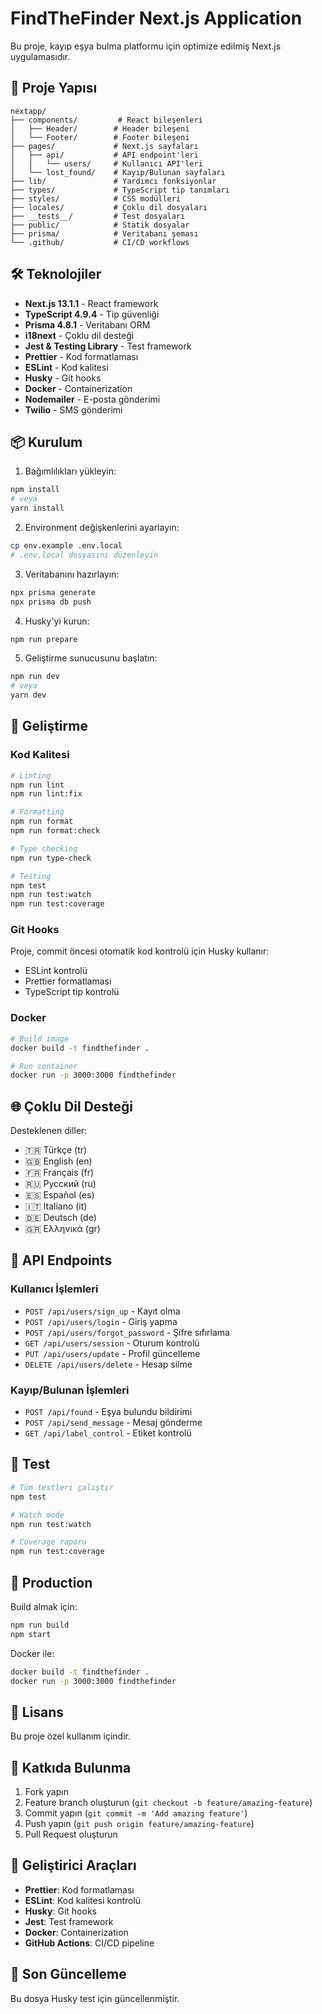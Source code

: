 # FindTheFinder Next.js Application

Bu proje, kayıp eşya bulma platformu için optimize edilmiş Next.js uygulamasıdır.

## 🚀 Proje Yapısı

```
nextapp/
├── components/         # React bileşenleri
│   ├── Header/        # Header bileşeni
│   └── Footer/        # Footer bileşeni
├── pages/             # Next.js sayfaları
│   ├── api/           # API endpoint'leri
│   │   └── users/     # Kullanıcı API'leri
│   └── lost_found/    # Kayıp/Bulunan sayfaları
├── lib/               # Yardımcı fonksiyonlar
├── types/             # TypeScript tip tanımları
├── styles/            # CSS modülleri
├── locales/           # Çoklu dil dosyaları
├── __tests__/         # Test dosyaları
├── public/            # Statik dosyalar
├── prisma/            # Veritabanı şeması
└── .github/           # CI/CD workflows
```

## 🛠️ Teknolojiler

- **Next.js 13.1.1** - React framework
- **TypeScript 4.9.4** - Tip güvenliği
- **Prisma 4.8.1** - Veritabanı ORM
- **i18next** - Çoklu dil desteği
- **Jest & Testing Library** - Test framework
- **Prettier** - Kod formatlaması
- **ESLint** - Kod kalitesi
- **Husky** - Git hooks
- **Docker** - Containerization
- **Nodemailer** - E-posta gönderimi
- **Twilio** - SMS gönderimi

## 📦 Kurulum

1. Bağımlılıkları yükleyin:

```bash
npm install
# veya
yarn install
```

2. Environment değişkenlerini ayarlayın:

```bash
cp env.example .env.local
# .env.local dosyasını düzenleyin
```

3. Veritabanını hazırlayın:

```bash
npx prisma generate
npx prisma db push
```

4. Husky'yi kurun:

```bash
npm run prepare
```

5. Geliştirme sunucusunu başlatın:

```bash
npm run dev
# veya
yarn dev
```

## 🔧 Geliştirme

### Kod Kalitesi

```bash
# Linting
npm run lint
npm run lint:fix

# Formatting
npm run format
npm run format:check

# Type checking
npm run type-check

# Testing
npm test
npm run test:watch
npm run test:coverage
```

### Git Hooks

Proje, commit öncesi otomatik kod kontrolü için Husky kullanır:

- ESLint kontrolü
- Prettier formatlaması
- TypeScript tip kontrolü

### Docker

```bash
# Build image
docker build -t findthefinder .

# Run container
docker run -p 3000:3000 findthefinder
```

## 🌐 Çoklu Dil Desteği

Desteklenen diller:

- 🇹🇷 Türkçe (tr)
- 🇬🇧 English (en)
- 🇫🇷 Français (fr)
- 🇷🇺 Русский (ru)
- 🇪🇸 Español (es)
- 🇮🇹 Italiano (it)
- 🇩🇪 Deutsch (de)
- 🇬🇷 Ελληνικά (gr)

## 📝 API Endpoints

### Kullanıcı İşlemleri

- `POST /api/users/sign_up` - Kayıt olma
- `POST /api/users/login` - Giriş yapma
- `POST /api/users/forgot_password` - Şifre sıfırlama
- `GET /api/users/session` - Oturum kontrolü
- `PUT /api/users/update` - Profil güncelleme
- `DELETE /api/users/delete` - Hesap silme

### Kayıp/Bulunan İşlemleri

- `POST /api/found` - Eşya bulundu bildirimi
- `POST /api/send_message` - Mesaj gönderme
- `GET /api/label_control` - Etiket kontrolü

## 🧪 Test

```bash
# Tüm testleri çalıştır
npm test

# Watch mode
npm run test:watch

# Coverage raporu
npm run test:coverage
```

## 🚀 Production

Build almak için:

```bash
npm run build
npm start
```

Docker ile:

```bash
docker build -t findthefinder .
docker run -p 3000:3000 findthefinder
```

## 📄 Lisans

Bu proje özel kullanım içindir.

## 🤝 Katkıda Bulunma

1. Fork yapın
2. Feature branch oluşturun (`git checkout -b feature/amazing-feature`)
3. Commit yapın (`git commit -m 'Add amazing feature'`)
4. Push yapın (`git push origin feature/amazing-feature`)
5. Pull Request oluşturun

## 🔧 Geliştirici Araçları

- **Prettier**: Kod formatlaması
- **ESLint**: Kod kalitesi kontrolü
- **Husky**: Git hooks
- **Jest**: Test framework
- **Docker**: Containerization
- **GitHub Actions**: CI/CD pipeline

## 📝 Son Güncelleme

Bu dosya Husky test için güncellenmiştir.
